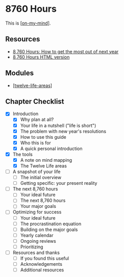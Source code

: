 8760 Hours
===

This is [[on-my-mind]]. 

Resources
---

- [8,760 Hours: How to get the most out of next year][1]
- [8,760 Hours HTML version][2]

<!-- Links -->
[1]: https://alexvermeer.com/8760hours/
[2]: https://letharion.github.io/8760hours/#introduction

<!-- Links end -->


Modules
---

- [[twelve-life-areas]]

Chapter Checklist
---

- [x] Introduction
    - [x] Why plan at all?
    - [x] Your life in a nutshell ("life is short")
    - [x] The problem with new year's resolutions
    - [x] How to use this guide
    - [x] Who this is for
    - [x] A quick personal introduction
- [x] The tools
    - [x] A note on mind mapping
    - [x] The Twelve Life areas
- [ ] A snapshot of your life
    - [ ] The initial overview
    - [ ] Getting specific: your present reality
- [ ] The next 8,760 hours
    - [ ] Your ideal future
    - [ ] The next 8,760 hours
    - [ ] Your major goals
- [ ] Optimizing for success
    - [ ] Your ideal future
    - [ ] The procrastination equation
    - [ ] Building on the major goals
    - [ ] Yearly calendar
    - [ ] Ongoing reviews
    - [ ] Prioritizing
- [ ] Resources and thanks
    - [ ] If you found this useful
    - [ ] Acknowledgements
    - [ ] Additional resources

[//begin]: # "Autogenerated link references for markdown compatibility"
[on-my-mind]: ../../../on-my-mind.md "On My Mind"
[twelve-life-areas]: twelve-life-areas.md "Twelve Life Areas"
[//end]: # "Autogenerated link references"